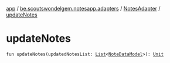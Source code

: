 [app](../../index.md) / [be.scoutswondelgem.notesapp.adapters](../index.md) / [NotesAdapter](index.md) / [updateNotes](./update-notes.md)

# updateNotes

`fun updateNotes(updatedNotesList: `[`List`](https://kotlinlang.org/api/latest/jvm/stdlib/kotlin.collections/-list/index.html)`<`[`NoteDataModel`](../../be.scoutswondelgem.notesapp.database.entities/-note-data-model/index.md)`>): `[`Unit`](https://kotlinlang.org/api/latest/jvm/stdlib/kotlin/-unit/index.html)